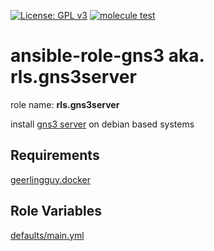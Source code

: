 [![License: GPL v3](https://img.shields.io/badge/License-GPL%20v3-blue.svg)](http://www.gnu.org/licenses/gpl-3.0)
[![molecule test](https://github.com/Rosa-Luxemburgstiftung-Berlin/ansible-role-gns3/actions/workflows/molecule.yml/badge.svg)](https://github.com/Rosa-Luxemburgstiftung-Berlin/ansible-role-gns3/actions/workflows/molecule.yml)


# ansible-role-gns3 aka. rls.gns3server

role name: __rls.gns3server__

install [gns3 server](https://github.com/GNS3/gns3-server)  on debian based systems

## Requirements

[geerlingguy.docker](https://github.com/geerlingguy/ansible-role-docker)

## Role Variables

[defaults/main.yml](defaults/main.yml)
